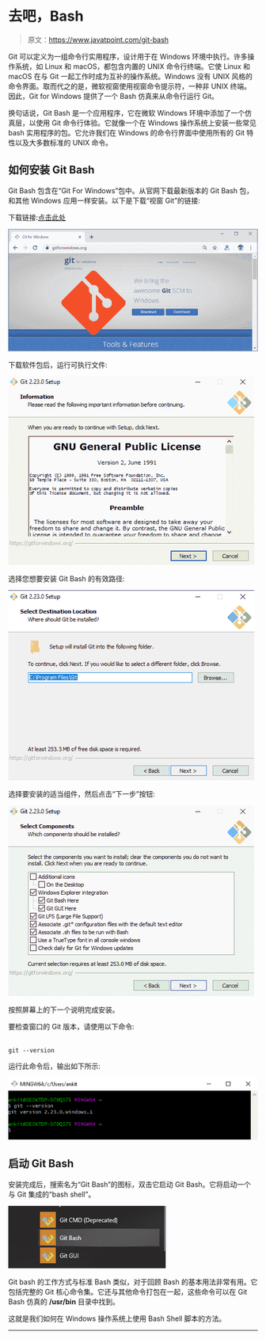 # 去吧，Bash

> 原文：<https://www.javatpoint.com/git-bash>

Git 可以定义为一组命令行实用程序，设计用于在 Windows 环境中执行。许多操作系统，如 Linux 和 macOS，都包含内置的 UNIX 命令行终端。它使 Linux 和 macOS 在与 Git 一起工作时成为互补的操作系统。Windows 没有 UNIX 风格的命令界面。取而代之的是，微软视窗使用视窗命令提示符，一种非 UNIX 终端。因此，Git for Windows 提供了一个 Bash 仿真来从命令行运行 Git。

换句话说，Git Bash 是一个应用程序，它在微软 Windows 环境中添加了一个仿真层，以使用 Git 命令行体验。它就像一个在 Windows 操作系统上安装一些常见 bash 实用程序的包。它允许我们在 Windows 的命令行界面中使用所有的 Git 特性以及大多数标准的 UNIX 命令。

## 如何安装 Git Bash

Git Bash 包含在“Git For Windows”包中。从官网下载最新版本的 Git Bash 包，和其他 Windows 应用一样安装。以下是下载“视窗 Git”的链接:

下载链接:[点击此处](https://gitforwindows.org/)

![Git Bash](img/d096d6f5cab54721b634c0074a9b6091.png)

下载软件包后，运行可执行文件:

![Git Bash](img/4139fd9c8a0f6ce67bf399e642ae11b8.png)

选择您想要安装 Git Bash 的有效路径:

![Git Bash](img/40806e471e9e6c0273816562a03a8853.png)

选择要安装的适当组件，然后点击“下一步”按钮:

![Git Bash](img/6f674a194f52945766c7a760a7f04cff.png)

按照屏幕上的下一个说明完成安装。

要检查窗口的 Git 版本，请使用以下命令:

```

git --version

```

运行此命令后，输出如下所示:

![Git Bash](img/7dd934740eaea8d19657ea449ff23f0e.png)

## 启动 Git Bash

安装完成后，搜索名为“Git Bash”的图标，双击它启动 Git Bash。它将启动一个与 Git 集成的“bash shell”。

![Git Bash](img/f9993998d74b5bbc677ca1811746ef8e.png)

Git bash 的工作方式与标准 Bash 类似，对于回顾 Bash 的基本用法非常有用。它包括完整的 Git 核心命令集。它还与其他命令打包在一起，这些命令可以在 Git Bash 仿真的 **/usr/bin** 目录中找到。

这就是我们如何在 Windows 操作系统上使用 Bash Shell 脚本的方法。

* * *